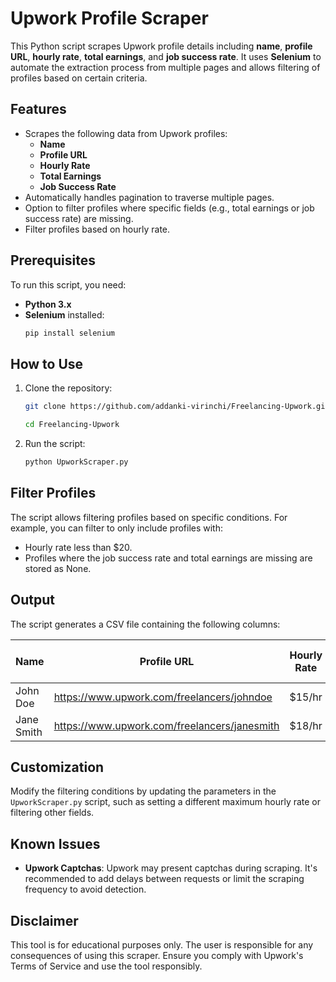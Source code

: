 # Upwork Profile Scraper

This Python script scrapes Upwork profile details including **name**, **profile URL**, **hourly rate**, **total earnings**, and **job success rate**. It uses **Selenium** to automate the extraction process from multiple pages and allows filtering of profiles based on certain criteria.

## Features

- Scrapes the following data from Upwork profiles:
  - **Name**
  - **Profile URL**
  - **Hourly Rate**
  - **Total Earnings**
  - **Job Success Rate**
- Automatically handles pagination to traverse multiple pages.
- Option to filter profiles where specific fields (e.g., total earnings or job success rate) are missing.
- Filter profiles based on hourly rate.

## Prerequisites

To run this script, you need:
- **Python 3.x**
- **Selenium** installed:
  ```bash
  pip install selenium
  ```

## How to Use

1. Clone the repository:
   ```bash
   git clone https://github.com/addanki-virinchi/Freelancing-Upwork.git

   cd Freelancing-Upwork
   ```



3. Run the script:
   ```bash
   python UpworkScraper.py
   ```

## Filter Profiles

The script allows filtering profiles based on specific conditions. For example, you can filter to only include profiles with:
- Hourly rate less than $20.
- Profiles where the job success rate and total earnings are missing are stored as None.

## Output

The script generates a CSV file containing the following columns:

| Name       | Profile URL                                 | Hourly Rate | Total Earnings | Job Success Rate |
|------------|---------------------------------------------|-------------|----------------|------------------|
| John Doe   | https://www.upwork.com/freelancers/johndoe  | $15/hr      | None           | None             |
| Jane Smith | https://www.upwork.com/freelancers/janesmith| $18/hr      | $5000          | 95%              |

## Customization

Modify the filtering conditions by updating the parameters in the `UpworkScraper.py` script, such as setting a different maximum hourly rate or filtering other fields.

## Known Issues

- **Upwork Captchas**: Upwork may present captchas during scraping. It's recommended to add delays between requests or limit the scraping frequency to avoid detection.


## Disclaimer

This tool is for educational purposes only. The user is responsible for any consequences of using this scraper. Ensure you comply with Upwork's Terms of Service and use the tool responsibly.
